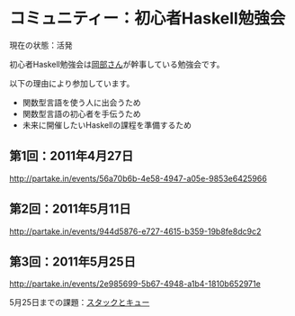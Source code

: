 コミュニティー：初心者Haskell勉強会
===================================

現在の状態：活発

初心者Haskell勉強会は[岡部さん](http://d.masterq.net/)が幹事している勉強会です。

以下の理由により参加しています。

* 関数型言語を使う人に出会うため
* 関数型言語の初心者を手伝うため
* 未来に開催したいHaskellの課程を準備するため

第1回：2011年4月27日
--------------------

<http://partake.in/events/56a70b6b-4e58-4947-a05e-9853e6425966>

第2回：2011年5月11日
--------------------

<http://partake.in/events/944d5876-e727-4615-b359-19b8fe8dc9c2>

第3回：2011年5月25日
--------------------

<http://partake.in/events/2e985699-5b67-4948-a1b4-1810b652971e>

5月25日までの課題：[スタックとキュー](https://github.com/yuzutechnology/Community-Okabe2011/blob/master/HW001-StacksAndQueues.md)
